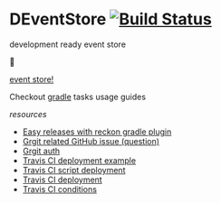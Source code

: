 # DEventStore [![Build Status](https://travis-ci.org/daggerok/deventstore.svg?branch=master)](https://travis-ci.org/daggerok/deventstore)
development ready event store

:thinking:

[event store!]

<!--

# java-persistence
Aka akka-persistence (:

```java
class PersistentCounter<C extends Command, E extends Event> {
    public void handle(C cmd) {
        Mono<E> evt = handle(cmd);
        persist(evt, this::onEvent);
    }

    public E handle(C cmd) {
        failAlwaysAsNotSupportedCommand();
        return Mono.error("unknown command");
    }

    public Mono<E> handle(MyFirstCommand cmd) {
        validateTo(cmd);
        return new MyFirstEvent(cmd.getId(), cmd.getValue());
    }

    public CompletableFuture<Void> onEvent(MyFirstEvent evt) {
        
    }
}
```

-->

<!-- main contend -->

Checkout [gradle] tasks usage guides

_resources_

* [Easy releases with reckon gradle plugin]
* [Grgit related GitHub issue (question)]
* [Grgit auth]
* [Travis CI deployment example]
* [Travis CI script deployment]
* [Travis CI deployment]
* [Travis CI conditions]

<!-- refs -->

[event store!]: miMind/EventStore.png
[gradle]: gradle
[Easy releases with reckon gradle plugin]: https://github.com/ajoberstar/reckon/blob/master/docs/index.md
[Grgit related GitHub issue (question)]: https://github.com/ajoberstar/reckon/issues/123
[Grgit auth]: http://ajoberstar.org/grgit/grgit-authentication.html
[Travis CI deployment example]: https://github.com/daggerok/streaming-file-server/blob/master/.travis.yml#L240
[Travis CI script deployment]: https://docs.travis-ci.com/user/deployment/script/
[Travis CI deployment]: https://docs.travis-ci.com/user/deployment
[Travis CI conditions]: https://docs.travis-ci.com/user/conditions-v1
